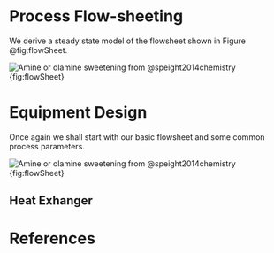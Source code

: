 <!---
Local Variables:
org-ref-bibliography: "./refs.bib"
End:
-->

# Process Flow-sheeting

We derive a steady state model of the flowsheet shown in Figure @fig:flowSheet.

![Amine or olamine sweetening from @speight2014chemistry](img/amineProcess.png "Sweetening"){fig:flowSheet}

# Equipment Design

Once again we shall start with our basic flowsheet and some common process parameters. 

![Amine or olamine sweetening from @speight2014chemistry](img/amineProcess.png "Sweetening"){fig:flowSheet}

## Heat Exhanger

 
# References
